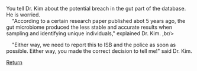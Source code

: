 You tell Dr. Kim about the potential breach in the gut part of the database. He is worried. <br/>
&nbsp;&nbsp;&nbsp;&nbsp;"According to a certain research paper published abot 5 years ago, the gut microbiome produced the less stable and accurate results when sampling and identifying unique individuals," explained Dr. Kim. ,br/>

&nbsp;&nbsp;&nbsp;&nbsp;"Either way, we need to report this to ISB and the police as soon as possible. Either way, you made the correct decision to tell me!" said Dr. Kim. <br/>

[Return](https://ashuang2013.github.io/Bioinformatics-Final/SetUpScenario)

